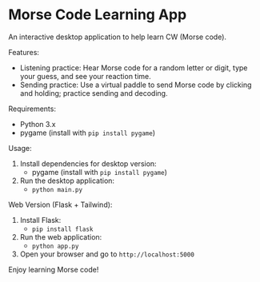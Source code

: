 # Morse Code Learning App

An interactive desktop application to help learn CW (Morse code).

Features:
- Listening practice: Hear Morse code for a random letter or digit, type your guess, and see your reaction time.
- Sending practice: Use a virtual paddle to send Morse code by clicking and holding; practice sending and decoding.

Requirements:
- Python 3.x
- pygame (install with `pip install pygame`)

Usage:
1. Install dependencies for desktop version:
   - pygame (install with `pip install pygame`)
2. Run the desktop application:
   - `python main.py`

Web Version (Flask + Tailwind):
1. Install Flask:
   - `pip install flask`
2. Run the web application:
   - `python app.py`
3. Open your browser and go to `http://localhost:5000`

Enjoy learning Morse code!